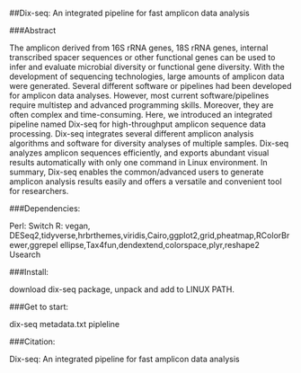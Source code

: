 ##Dix-seq: An integrated pipeline for fast amplicon data analysis


###Abstract

The amplicon derived from 16S rRNA genes, 18S rRNA genes, internal transcribed spacer sequences or other functional genes can be used to infer and evaluate microbial diversity or functional gene diversity. With the development of sequencing technologies, large amounts of amplicon data were generated. Several different software or pipelines had been developed for amplicon data analyses. However, most current software/pipelines require multistep and advanced programming skills. Moreover, they are often complex and time-consuming. Here, we introduced an integrated pipeline named Dix-seq for high-throughput amplicon sequence data processing. Dix-seq integrates several different amplicon analysis algorithms and software for diversity analyses of multiple samples. Dix-seq analyzes amplicon sequences efficiently, and exports abundant visual results automatically with only one command in Linux environment. In summary, Dix-seq enables the common/advanced users to generate amplicon analysis results easily and offers a versatile and convenient tool for researchers. 

###Dependencies:
  
  Perl: Switch
  R:    vegan, DESeq2,tidyverse,hrbrthemes,viridis,Cairo,ggplot2,grid,pheatmap,RColorBrewer,ggrepel
        ellipse,Tax4fun,dendextend,colorspace,plyr,reshape2
  Usearch
  

###Install:

   download dix-seq package, unpack and add to LINUX PATH.


###Get to start:

   dix-seq metadata.txt pipleline


###Citation:

   Dix-seq: An integrated pipeline for fast amplicon data analysis
